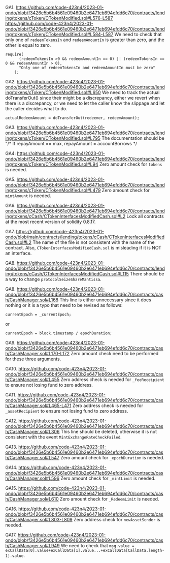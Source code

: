 GA1. https://github.com/code-423n4/2023-01-ondo/blob/f3426e5b6b4561e09460b2e6471eb694efdd6c70/contracts/lending/tokens/cToken/CTokenModified.sol#L576-L587
https://github.com/code-423n4/2023-01-ondo/blob/f3426e5b6b4561e09460b2e6471eb694efdd6c70/contracts/lending/tokens/cToken/CTokenModified.sol#L584-L587
We need to check that only one of ``redeemTokensIn`` and ``redeemAmountIn`` is greater than zero, and the other is equal to zero.
```
require(
      (redeemTokensIn >0 && redeemAmountIn == 0) || (redeemTokensIn == 0 && redeemAmountIn > 0),
      "Only one of redeemTokensIn and redeemAmountIn must be zero"
    );
```

GA2. https://github.com/code-423n4/2023-01-ondo/blob/f3426e5b6b4561e09460b2e6471eb694efdd6c70/contracts/lending/tokens/cToken/CTokenModified.sol#L650
We need to track the actual doTransferOut() since their might be a discrepancy, either we revert when there is a discrepancy, or we need to let the caller know the slippage and let the caller decides what to do. 

```
actualRedeemAmount = doTransferOut(redeemer, redeemAmount);

```
GA3. https://github.com/code-423n4/2023-01-ondo/blob/f3426e5b6b4561e09460b2e6471eb694efdd6c70/contracts/lending/tokens/cToken/CTokenModified.sol#L795
The documentation should be "/* If repayAmount == max, repayAmount = accountBorrows */

GA4: https://github.com/code-423n4/2023-01-ondo/blob/f3426e5b6b4561e09460b2e6471eb694efdd6c70/contracts/lending/tokens/cToken/CTokenModified.sol#L94
Zero amount check for ``tokens`` is needed.


GA5. https://github.com/code-423n4/2023-01-ondo/blob/f3426e5b6b4561e09460b2e6471eb694efdd6c70/contracts/lending/tokens/cToken/CTokenModified.sol#L479
Zero amount check for ``mintAmount`` is needed.

GA6. https://github.com/code-423n4/2023-01-ondo/blob/f3426e5b6b4561e09460b2e6471eb694efdd6c70/contracts/lending/tokens/cCash/CTokenInterfacesModifiedCash.sol#L2
Lock all contracts at the most recent version of solidity 0.8.17.

GA7. https://github.com/code-423n4/2023-01-ondo/blob/main/contracts/lending/tokens/cCash/CTokenInterfacesModifiedCash.sol#L2
The name of the file is not consistent with the name of the contract. Also, ``CTokenInterfacesModifiedCash.sol`` is misleading if it is NOT an interface.

GA8. https://github.com/code-423n4/2023-01-ondo/blob/f3426e5b6b4561e09460b2e6471eb694efdd6c70/contracts/lending/tokens/cCash/CTokenInterfacesModifiedCash.sol#L115
There should be a way to change ``protocolSeizeShareMantissa``. 

GA8. https://github.com/code-423n4/2023-01-ondo/blob/f3426e5b6b4561e09460b2e6471eb694efdd6c70/contracts/cash/CashManager.sol#L168
This line is either unnecessary since it does nothing or it is a typo that need to be revised as follows:
```
currentEpoch = _currentEpoch;

```

or 

```
currentEpoch = block.timestamp / epochDuration;

```

GA9. https://github.com/code-423n4/2023-01-ondo/blob/f3426e5b6b4561e09460b2e6471eb694efdd6c70/contracts/cash/CashManager.sol#L170-L172
Zero amount check need to be performed for these three arguments. 

GA10. https://github.com/code-423n4/2023-01-ondo/blob/f3426e5b6b4561e09460b2e6471eb694efdd6c70/contracts/cash/CashManager.sol#L455
Zero address check is needed for ``_feeReceipient``  to ensure not losing fund to zero address.

GA11. https://github.com/code-423n4/2023-01-ondo/blob/f3426e5b6b4561e09460b2e6471eb694efdd6c70/contracts/cash/CashManager.sol#L465-L471
Zero address check is needed for ``_assetRecipient``  to ensure not losing fund to zero address.

GA12. https://github.com/code-423n4/2023-01-ondo/blob/f3426e5b6b4561e09460b2e6471eb694efdd6c70/contracts/cash/CashManager.sol#L306
This line should be deleted, otherwise it is not consistent with the event ``MintExchangeRateCheckFailed``. 

GA13. https://github.com/code-423n4/2023-01-ondo/blob/f3426e5b6b4561e09460b2e6471eb694efdd6c70/contracts/cash/CashManager.sol#L547
Zero amount check for ``_epochDuration`` is needed.

GA14. https://github.com/code-423n4/2023-01-ondo/blob/f3426e5b6b4561e09460b2e6471eb694efdd6c70/contracts/cash/CashManager.sol#L596
Zero amount check for ``_mintLimit`` is needed.

GA15.
https://github.com/code-423n4/2023-01-ondo/blob/f3426e5b6b4561e09460b2e6471eb694efdd6c70/contracts/cash/CashManager.sol#L610
Zero amount check for ``_RedeemLimit`` is needed.

GA16. https://github.com/code-423n4/2023-01-ondo/blob/f3426e5b6b4561e09460b2e6471eb694efdd6c70/contracts/cash/CashManager.sol#L803-L809
Zero address check for ``newAssetSender`` is needed.
 
GA17. https://github.com/code-423n4/2023-01-ondo/blob/f3426e5b6b4561e09460b2e6471eb694efdd6c70/contracts/cash/CashManager.sol#L949
We need to check that ``msg.value = exCallData[0].value+exCallData[1].value...+exCallData[CallData.length-1].value``. 
